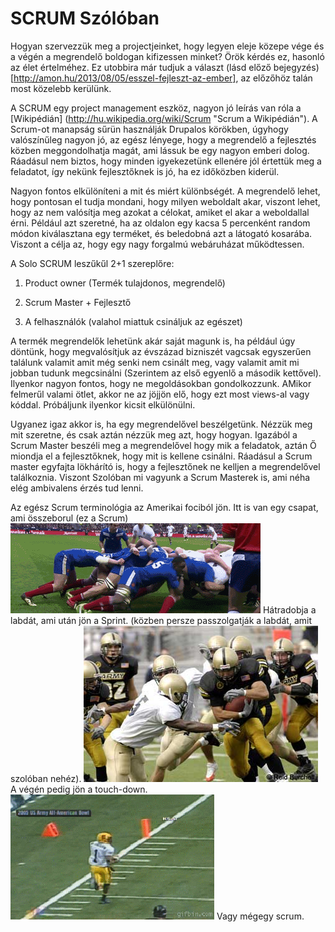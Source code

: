 SCRUM Szólóban
==============
Hogyan szervezzük meg a projectjeinket, hogy legyen eleje közepe vége és a végén a megrendelő boldogan kifizessen minket? Örök kérdés ez, hasonló az élet értelméhez. Ez utobbira már tudjuk a választ (lásd előző bejegyzés) [http://amon.hu/2013/08/05/esszel-fejleszt-az-ember], az előzőhöz talán most közelebb kerülünk.

A SCRUM egy project management eszköz, nagyon jó leírás van róla a [Wikipédián] (http://hu.wikipedia.org/wiki/Scrum "Scrum a Wikipédián"). A Scrum-ot manapság sűrün használják Drupalos körökben, úgyhogy valószínűleg nagyon jó, az egész lényege, hogy a megrendelő a fejlesztés közben meggondolhatja magát, ami lássuk be egy nagyon emberi dolog. Ráadásul nem biztos, hogy minden igyekezetünk ellenére jól értettük meg a feladatot, így nekünk fejlesztőknek is jó, ha ez időközben kiderül.

Nagyon fontos elkülöníteni a mit és miért különbségét. A megrendelő lehet, hogy pontosan el tudja mondani, hogy milyen weboldalt akar, viszont lehet, hogy az nem valósítja meg azokat a célokat, amiket el akar a weboldallal érni. Például azt szeretné, ha az oldalon egy kacsa 5 percenként random módon kiválasztana egy terméket, és beledobná azt a látogató kosarába. Viszont a célja az, hogy egy nagy forgalmú webáruházat működtessen.

A Solo SCRUM leszűkűl 2+1 szereplőre:

1. Product owner (Termék tulajdonos, megrendelő)
2. Scrum Master + Fejlesztő

3. A felhasználók (valahol miattuk csináljuk az egészet)

A termék megrendelők lehetünk akár saját magunk is, ha például úgy döntünk, hogy megvalósítjuk az évszázad bizniszét vagcsak egyszerűen találunk valamit amit még senki nem csinált meg, vagy valamit amit mi jobban tudunk megcsinálni (Szerintem az első egyenlő a második kettővel). Ilyenkor nagyon fontos, hogy ne megoldásokban gondolkozzunk. AMikor felmerűl valami ötlet, akkor ne az jöjjön elő, hogy ezt most views-al vagy kóddal. Próbáljunk ilyenkor kicsit elkülönülni.

Ugyanez igaz akkor is, ha egy megrendelővel beszélgetünk. Nézzük meg mit szeretne, és csak aztán nézzük meg azt, hogy hogyan. Igazából a Scrum Master beszéli meg a megrendelővel hogy mik a feladatok, aztán Ő miondja el a fejlesztőknek, hogy mit is kellene csinálni. Ráadásul a Scrum master egyfajta lökhárító is, hogy a fejlesztőnek ne kelljen a megrendelővel találkoznia. Viszont Szolóban mi vagyunk a Scrum Masterek is, ami néha elég ambivalens érzés tud lenni.

Az egész Scrum terminológia az Amerikai fociból jön. Itt is van egy csapat, ami összeborul (ez a Scrum)
![Scrum](giphy.gif)
Hátradobja a labdát, ami után jön a Sprint. (közben persze passzolgatják a labdát, amit szolóban nehéz).
![Sprint](sprint-football-tickets.jpg)
A végén pedig jön a touch-down.
![Touch-down](200_s.gif)
Vagy mégegy scrum.


[1]: http://www.lifehack.org/articles/productivity/scrum-for-one.html "LifeHack"